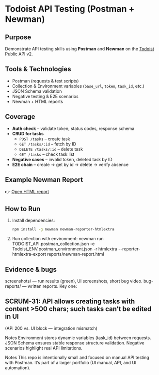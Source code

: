 #  Todoist API Testing (Postman + Newman)

##  Purpose
Demonstrate API testing skills using **Postman** and **Newman** on the [Todoist Public API v2](https://developer.todoist.com/rest/v2/).

##  Tools & Technologies
- Postman (requests & test scripts)  
- Collection & Environment variables (`base_url`, `token`, `task_id`, etc.)  
- JSON Schema validation  
- Negative testing & E2E scenarios  
- Newman + HTML reports  

##  Coverage
- **Auth check** – validate token, status codes, response schema  
- **CRUD for tasks**  
  - `POST /tasks` – create task  
  - `GET /tasks/:id` – fetch by ID  
  - `DELETE /tasks/:id` – delete task  
  - `GET /tasks` – check task list  
- **Negative cases** – invalid token, deleted task by ID  
- **E2E chain** – create → get by id → delete → verify absence  

## Example Newman Report
👉 [Open HTML report](./reports/newman-report.html)

##  How to Run
1. Install dependencies:
   ```bash
   npm install -g newman newman-reporter-htmlextra
2. Run collection with environment:
newman run TODOIST_API.postman_collection.json -e Todoist_ENV.postman_environment.json -r htmlextra --reporter-htmlextra-export reports/newman-report.html

## Evidence & bugs
screenshots/ — run results (green), UI screenshots, short bug video.
bug-reports/ — written reports. Key one:

##  SCRUM‑31: API allows creating tasks with content >500 chars; such tasks can’t be edited in UI
(API 200 vs. UI block — integration mismatch)


Notes
Environment stores dynamic variables (task_id) between requests.
JSON Schema ensures stable response structure validation.
Negative scenarios highlight real API limitations.





Notes
This repo is intentionally small and focused on manual API testing with Postman.
It’s part of a larger portfolio (UI manual, API, and UI automation).
